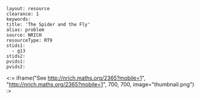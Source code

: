 ````
layout: resource
clearance: 1
keywords:
title: 'The Spider and the Fly'
alias: problem
source: NRICH
resourceType: RT9
stids1: 
  - g13
stids2:
pvids1:
pvids2:

````

<:= iframe("See http://nrich.maths.org/2365?mobile=1", "http://nrich.maths.org/2365?mobile=1", 700, 700, image="thumbnail.png") :>